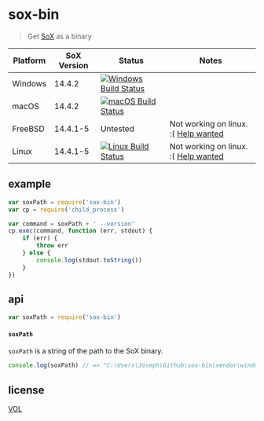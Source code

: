 # sox-bin

> Get [SoX](http://sox.sourceforge.net/) as a binary

| Platform | SoX Version | Status     | Notes    |
|----------|-------------|------------|----------|
| Windows  | 14.4.2      | [![Windows Build Status](https://ci.appveyor.com/api/projects/status/dyg7v0yv1jyvmcmr?svg=true)](https://ci.appveyor.com/project/ArtskydJ/sox-bin) |  |
| macOS    | 14.4.2      | [![macOS Build Status](https://travis-ci.org/ArtskydJ/sox-bin.svg)](https://travis-ci.org/ArtskydJ/sox-bin) |  |
| FreeBSD  | 14.4.1-5    | Untested   | Not working on linux. :( [Help wanted](https://github.com/ArtskydJ/sox-bin/issues/2) |
| Linux    | 14.4.1-5    | [![Linux Build Status](https://circleci.com/gh/ArtskydJ/sox-bin.svg?style=shield)](https://circleci.com/gh/ArtskydJ/sox-bin) | Not working on linux. :( [Help wanted](https://github.com/ArtskydJ/sox-bin/issues/2) |

## example

```js
var soxPath = require('sox-bin')
var cp = require('child_process')

var command = soxPath + ' --version'
cp.exec(command, function (err, stdout) {
	if (err) {
		throw err
	} else {
		console.log(stdout.toString())
	}
})
```

## api

```js
var soxPath = require('sox-bin')
```

#### `soxPath`

`soxPath` is a string of the path to the SoX binary.

```js
console.log(soxPath) // => "C:\Users\Joseph\Github\sox-bin\vendor\windows\sox.exe"
```

## license

[VOL](http://veryopenlicense.com)

